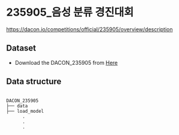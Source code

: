 # 235905_음성 분류 경진대회
https://dacon.io/competitions/official/235905/overview/description


## Dataset
* Download the DACON_235905 from [Here](https://drive.google.com/drive/folders/1wIB8zvZYpQE6Ij4yHDWCMOMPYz2G6WNH)

## Data structure
<pre><code>
DACON_235905
├── data
├── load_model
      .
      .
      .
</code></pre>

